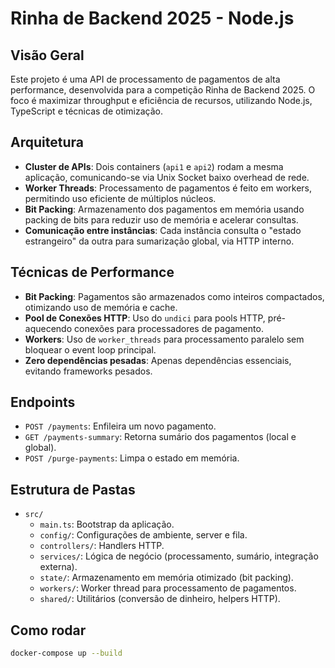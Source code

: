 # Rinha de Backend 2025 - Node.js

## Visão Geral

Este projeto é uma API de processamento de pagamentos de alta performance, desenvolvida para a competição Rinha de Backend 2025. O foco é maximizar throughput e eficiência de recursos, utilizando Node.js, TypeScript e técnicas de otimização.

## Arquitetura

- **Cluster de APIs**: Dois containers (`api1` e `api2`) rodam a mesma aplicação, comunicando-se via Unix Socket baixo overhead de rede.
- **Worker Threads**: Processamento de pagamentos é feito em workers, permitindo uso eficiente de múltiplos núcleos.
- **Bit Packing**: Armazenamento dos pagamentos em memória usando packing de bits para reduzir uso de memória e acelerar consultas.
- **Comunicação entre instâncias**: Cada instância consulta o "estado estrangeiro" da outra para sumarização global, via HTTP interno.

## Técnicas de Performance

- **Bit Packing**: Pagamentos são armazenados como inteiros compactados, otimizando uso de memória e cache.
- **Pool de Conexões HTTP**: Uso do `undici` para pools HTTP, pré-aquecendo conexões para processadores de pagamento.
- **Workers**: Uso de `worker_threads` para processamento paralelo sem bloquear o event loop principal.
- **Zero dependências pesadas**: Apenas dependências essenciais, evitando frameworks pesados.

## Endpoints

- `POST /payments`: Enfileira um novo pagamento.
- `GET /payments-summary`: Retorna sumário dos pagamentos (local e global).
- `POST /purge-payments`: Limpa o estado em memória.

## Estrutura de Pastas

- `src/`
  - `main.ts`: Bootstrap da aplicação.
  - `config/`: Configurações de ambiente, server e fila.
  - `controllers/`: Handlers HTTP.
  - `services/`: Lógica de negócio (processamento, sumário, integração externa).
  - `state/`: Armazenamento em memória otimizado (bit packing).
  - `workers/`: Worker thread para processamento de pagamentos.
  - `shared/`: Utilitários (conversão de dinheiro, helpers HTTP).

## Como rodar

```bash
docker-compose up --build
```
